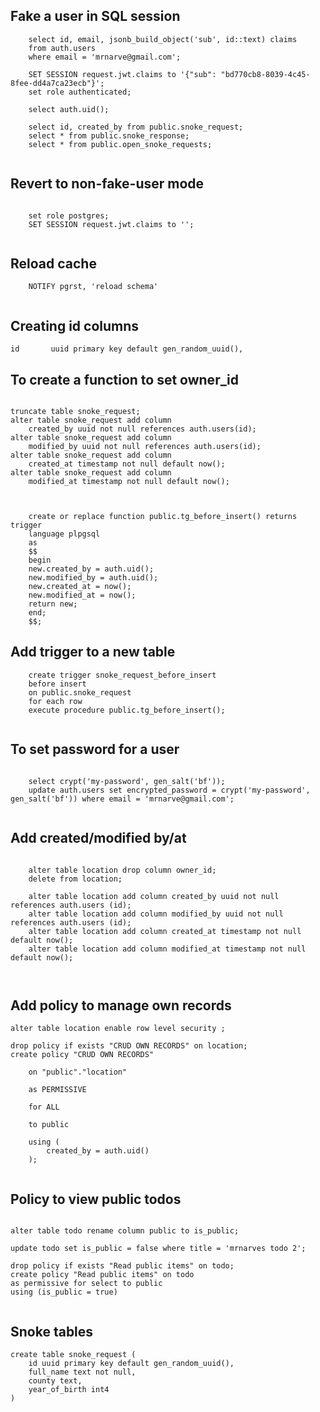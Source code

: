 
Fake a user in SQL session
---

```postgresql
    select id, email, jsonb_build_object('sub', id::text) claims
    from auth.users
    where email = 'mrnarve@gmail.com';

    SET SESSION request.jwt.claims to '{"sub": "bd770cb8-8039-4c45-8fee-dd4a7ca23ecb"}';
    set role authenticated;

    select auth.uid();

    select id, created_by from public.snoke_request;
    select * from public.snoke_response;
    select * from public.open_snoke_requests;


```    


Revert to non-fake-user mode
---
```postgresql

    set role postgres;
    SET SESSION request.jwt.claims to '';


```

Reload cache
---

```postgresql
    NOTIFY pgrst, 'reload schema'


```

Creating id columns
---

    id       uuid primary key default gen_random_uuid(),


To create a function to set owner_id
---

```postgresql

truncate table snoke_request;
alter table snoke_request add column 
    created_by uuid not null references auth.users(id);
alter table snoke_request add column 
    modified_by uuid not null references auth.users(id);
alter table snoke_request add column 
    created_at timestamp not null default now();
alter table snoke_request add column 
    modified_at timestamp not null default now();


```


```postgresql

    create or replace function public.tg_before_insert() returns trigger
    language plpgsql
    as
    $$
    begin
    new.created_by = auth.uid();
    new.modified_by = auth.uid();
    new.created_at = now();
    new.modified_at = now();
    return new;
    end;
    $$;

```


Add trigger to a new table
---


```postgresql
    create trigger snoke_request_before_insert
    before insert
    on public.snoke_request
    for each row
    execute procedure public.tg_before_insert();


```


To set password for a user
---

```postgresql

    select crypt('my-password', gen_salt('bf'));
    update auth.users set encrypted_password = crypt('my-password', gen_salt('bf')) where email = 'mrnarve@gmail.com';


```


Add created/modified by/at
---

```postgresql

    alter table location drop column owner_id;
    delete from location;

    alter table location add column created_by uuid not null references auth.users (id);
    alter table location add column modified_by uuid not null references auth.users (id);
    alter table location add column created_at timestamp not null default now();
    alter table location add column modified_at timestamp not null default now();



```

Add policy to manage own records
---

````postgresql
alter table location enable row level security ;

drop policy if exists "CRUD OWN RECORDS" on location;
create policy "CRUD OWN RECORDS"

    on "public"."location"

    as PERMISSIVE

    for ALL

    to public

    using (
        created_by = auth.uid()
    );


````


Policy to view public todos
---

```postgresql

alter table todo rename column public to is_public;

update todo set is_public = false where title = 'mrnarves todo 2';

drop policy if exists "Read public items" on todo;
create policy "Read public items" on todo 
as permissive for select to public
using (is_public = true)


```

Snoke tables
---
```postgresql
create table snoke_request (
    id uuid primary key default gen_random_uuid(),
    full_name text not null,
    county text,
    year_of_birth int4
)
```
